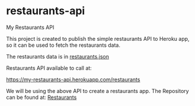 # restaurants-api
My Restaurants API
   
This project is created to publish the simple restaurants API to Heroku app, so it can be used to fetch the restaurants data.

   
The restaurants data is in [restaurants.json](https://github.com/parth-007/restaurants-api/blob/main/restaurants.json)
   
Restaurants API available to call at:

https://my-restaurants-api.herokuapp.com/restaurants
   
We will be using the above API to create a restaurants app. The Repository can be found at: [Restaurants](https://github.com/parth-007/restaurants)